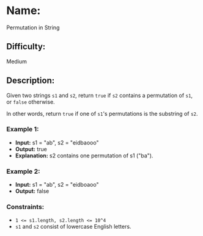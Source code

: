 # Name: 
Permutation in String

## Difficulty: 
Medium

## Description: 
Given two strings `s1` and `s2`, return `true` if `s2` contains a permutation of `s1`, or `false` otherwise.

In other words, return `true` if one of `s1`'s permutations is the substring of `s2`.

### Example 1:

- **Input:** s1 = "ab", s2 = "eidbaooo"
- **Output:** true
- **Explanation:** s2 contains one permutation of s1 ("ba").

### Example 2:

- **Input:** s1 = "ab", s2 = "eidboaoo"
- **Output:** false

### Constraints:
- `1 <= s1.length, s2.length <= 10^4`
- `s1` and `s2` consist of lowercase English letters.